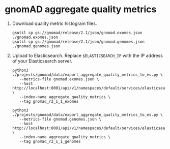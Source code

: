 # gnomAD aggregate quality metrics

1. Download quality metric histogram files.
   ```shell
   gsutil cp gs://gnomad/release/2.1/json/gnomad.exomes.json ./gnomad.exomes.json
   gsutil cp gs://gnomad/release/2.1/json/gnomad.genomes.json ./gnomad.genomes.json
   ```

2. Upload to Elasticsearch. Replace `$ELASTICSEARCH_IP` with the IP address of your Elasticsearch server.
   ```shell
   python3 ./projects/gnomad/data/export_aggregate_quality_metrics_to_es.py \
      --metrics-file gnomad.exomes.json \
      --host http://localhost:8001/api/v1/namespaces/default/services/elasticsearch:9200/proxy \
      --index-name aggregate_quality_metrics \
      --tag gnomad_r2_1_1_exomes

   python3 ./projects/gnomad/data/export_aggregate_quality_metrics_to_es.py \
      --metrics-file gnomad.genomes.json \
      --host http://localhost:8001/api/v1/namespaces/default/services/elasticsearch:9200/proxy \
      --index-name aggregate_quality_metrics \
      --tag gnomad_r2_1_1_genomes
   ```

